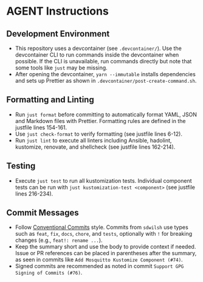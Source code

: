# AGENT Instructions

## Development Environment
- This repository uses a devcontainer (see `.devcontainer/`). Use the devcontainer CLI to run commands inside the devcontainer when possible. If the CLI is unavailable, run commands directly but note that some tools like `just` may be missing.
- After opening the devcontainer, `yarn --immutable` installs dependencies and sets up Prettier as shown in `.devcontainer/post-create-command.sh`.

## Formatting and Linting
- Run `just format` before committing to automatically format YAML, JSON and Markdown files with Prettier. Formatting rules are defined in the justfile lines 154-161.
- Use `just check-format` to verify formatting (see justfile lines 6-12).
- Run `just lint` to execute all linters including Ansible, hadolint, kustomize, renovate, and shellcheck (see justfile lines 162-214).

## Testing
- Execute `just test` to run all kustomization tests. Individual component tests can be run with `just kustomization-test <component>` (see justfile lines 216-234).

## Commit Messages
- Follow [Conventional Commits](https://www.conventionalcommits.org/) style. Commits from `sdwilsh` use types such as `feat`, `fix`, `docs`, `chore`, and `tests`, optionally with `!` for breaking changes (e.g., `feat!: rename ...`).
- Keep the summary short and use the body to provide context if needed. Issue or PR references can be placed in parentheses after the summary, as seen in commits like `Add Mosquitto Kustomize Component (#74)`.
- Signed commits are recommended as noted in commit `Support GPG Signing of Commits (#76)`.

